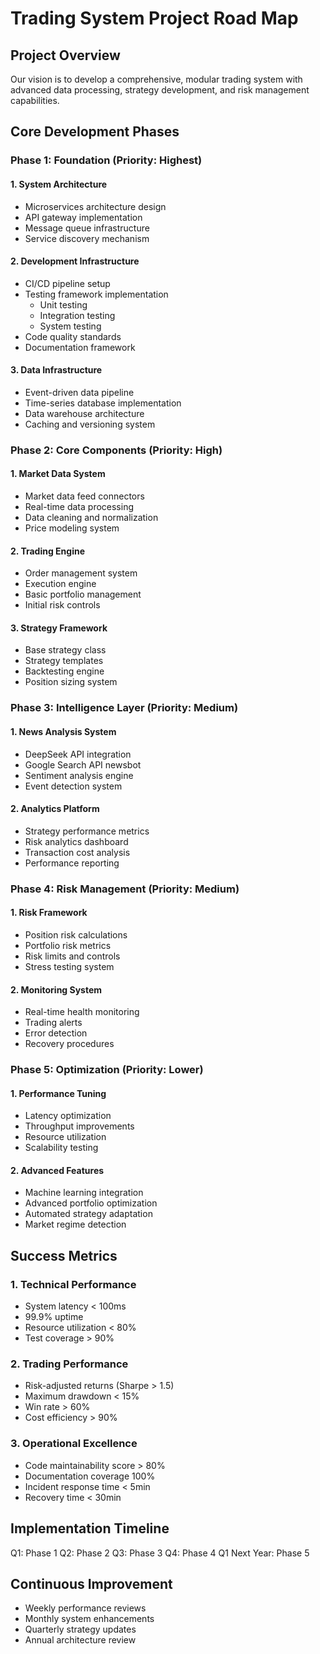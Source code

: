 # Trading System Project Road Map

## Project Overview
Our vision is to develop a comprehensive, modular trading system with advanced data processing, strategy development, and risk management capabilities.

## Core Development Phases

### Phase 1: Foundation (Priority: Highest)
#### 1. System Architecture
- Microservices architecture design
- API gateway implementation
- Message queue infrastructure
- Service discovery mechanism

#### 2. Development Infrastructure
- CI/CD pipeline setup
- Testing framework implementation
  - Unit testing
  - Integration testing
  - System testing
- Code quality standards
- Documentation framework

#### 3. Data Infrastructure
- Event-driven data pipeline
- Time-series database implementation
- Data warehouse architecture
- Caching and versioning system

### Phase 2: Core Components (Priority: High)
#### 1. Market Data System
- Market data feed connectors
- Real-time data processing
- Data cleaning and normalization
- Price modeling system

#### 2. Trading Engine
- Order management system
- Execution engine
- Basic portfolio management
- Initial risk controls

#### 3. Strategy Framework
- Base strategy class
- Strategy templates
- Backtesting engine
- Position sizing system

### Phase 3: Intelligence Layer (Priority: Medium)
#### 1. News Analysis System
- DeepSeek API integration
- Google Search API newsbot
- Sentiment analysis engine
- Event detection system

#### 2. Analytics Platform
- Strategy performance metrics
- Risk analytics dashboard
- Transaction cost analysis
- Performance reporting

### Phase 4: Risk Management (Priority: Medium)
#### 1. Risk Framework
- Position risk calculations
- Portfolio risk metrics
- Risk limits and controls
- Stress testing system

#### 2. Monitoring System
- Real-time health monitoring
- Trading alerts
- Error detection
- Recovery procedures

### Phase 5: Optimization (Priority: Lower)
#### 1. Performance Tuning
- Latency optimization
- Throughput improvements
- Resource utilization
- Scalability testing

#### 2. Advanced Features
- Machine learning integration
- Advanced portfolio optimization
- Automated strategy adaptation
- Market regime detection

## Success Metrics

### 1. Technical Performance
- System latency < 100ms
- 99.9% uptime
- Resource utilization < 80%
- Test coverage > 90%

### 2. Trading Performance
- Risk-adjusted returns (Sharpe > 1.5)
- Maximum drawdown < 15%
- Win rate > 60%
- Cost efficiency > 90%

### 3. Operational Excellence
- Code maintainability score > 80%
- Documentation coverage 100%
- Incident response time < 5min
- Recovery time < 30min

## Implementation Timeline
Q1: Phase 1
Q2: Phase 2
Q3: Phase 3
Q4: Phase 4
Q1 Next Year: Phase 5

## Continuous Improvement
- Weekly performance reviews
- Monthly system enhancements
- Quarterly strategy updates
- Annual architecture review
